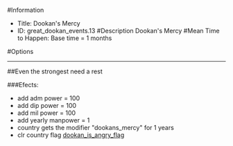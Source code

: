 #Information
 - Title: Dookan's Mercy
 - ID: great_dookan_events.13
#Description
Dookan's Mercy
#Mean Time to Happen:
Base time = 1 months

#Options

___
##Even the strongest need a rest

###Efects:<ul><li>add adm power = 100</li><li>add dip power = 100</li><li>add mil power = 100</li><li>add yearly manpower = 1</li><li>country gets the modifier "dookans_mercy" for 1 years</li><li>clr country flag [dookan_is_angry_flag](../flags/dookan_is_angry_flag.md)</li></ul>
